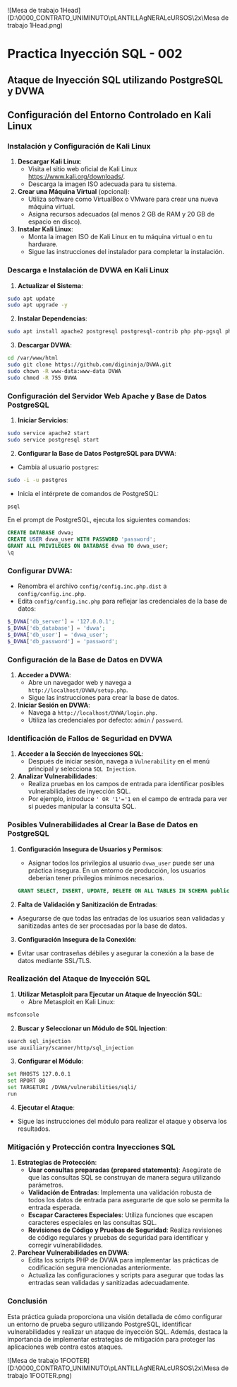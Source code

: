 



![Mesa de trabajo 1Head](D:\0000_CONTRATO_UNIMINUTO\pLANTILLAgNERALcURSOS\2x\Mesa de trabajo 1Head.png)

# **Practica Inyección SQL  -  002**

## Ataque de Inyección SQL utilizando PostgreSQL y DVWA

## Configuración del Entorno Controlado en Kali Linux

### Instalación y Configuración de Kali Linux

1. **Descargar Kali Linux**:
   - Visita el sitio web oficial de Kali Linux https://www.kali.org/downloads/.
   - Descarga la imagen ISO adecuada para tu sistema.
2. **Crear una Máquina Virtual** (opcional):
   - Utiliza software como VirtualBox o VMware para crear una nueva máquina virtual.
   - Asigna recursos adecuados (al menos 2 GB de RAM y 20 GB de espacio en disco).
3. **Instalar Kali Linux**:
   - Monta la imagen ISO de Kali Linux en tu máquina virtual o en tu hardware.
   - Sigue las instrucciones del instalador para completar la instalación.

### Descarga e Instalación de DVWA en Kali Linux

1. **Actualizar el Sistema**:

```bash
sudo apt update
sudo apt upgrade -y
```

2. **Instalar Dependencias**:

```bash
sudo apt install apache2 postgresql postgresql-contrib php php-pgsql php-gd libapache2-mod-php -y
```

3. **Descargar DVWA**:

```bash
cd /var/www/html
sudo git clone https://github.com/digininja/DVWA.git
sudo chown -R www-data:www-data DVWA
sudo chmod -R 755 DVWA
```

### Configuración del Servidor Web Apache y Base de Datos PostgreSQL

1. **Iniciar Servicios**:

```bash
sudo service apache2 start
sudo service postgresql start
```

2. **Configurar la Base de Datos PostgreSQL para DVWA**:

- Cambia al usuario `postgres`:

```bash
sudo -i -u postgres
```

* Inicia el intérprete de comandos de PostgreSQL:

```bash
psql
```

En el prompt de PostgreSQL, ejecuta los siguientes comandos:

```sql
CREATE DATABASE dvwa;
CREATE USER dvwa_user WITH PASSWORD 'password';
GRANT ALL PRIVILEGES ON DATABASE dvwa TO dvwa_user;
\q
```

### **Configurar DVWA**:

- Renombra el archivo `config/config.inc.php.dist` a `config/config.inc.php`.
- Edita `config/config.inc.php` para reflejar las credenciales de la base de datos:

```php
$_DVWA['db_server'] = '127.0.0.1';
$_DVWA['db_database'] = 'dvwa';
$_DVWA['db_user'] = 'dvwa_user';
$_DVWA['db_password'] = 'password';
```

### Configuración de la Base de Datos en DVWA

1. **Acceder a DVWA**:
   - Abre un navegador web y navega a `http://localhost/DVWA/setup.php`.
   - Sigue las instrucciones para crear la base de datos.
2. **Iniciar Sesión en DVWA**:
   - Navega a `http://localhost/DVWA/login.php`.
   - Utiliza las credenciales por defecto: `admin` / `password`.

### Identificación de Fallos de Seguridad en DVWA

1. **Acceder a la Sección de Inyecciones SQL**:
   - Después de iniciar sesión, navega a `Vulnerability` en el menú principal y selecciona `SQL Injection`.
2. **Analizar Vulnerabilidades**:
   - Realiza pruebas en los campos de entrada para identificar posibles vulnerabilidades de inyección SQL.
   - Por ejemplo, introduce `' OR '1'='1` en el campo de entrada para ver si puedes manipular la consulta SQL.

### Posibles Vulnerabilidades al Crear la Base de Datos en PostgreSQL

1. **Configuración Insegura de Usuarios y Permisos**:

   - Asignar todos los privilegios al usuario `dvwa_user` puede ser una práctica insegura. En un entorno de producción, los usuarios deberían tener privilegios mínimos necesarios.

   ```sql
   GRANT SELECT, INSERT, UPDATE, DELETE ON ALL TABLES IN SCHEMA public TO dvwa_user;
   ```

2. **Falta de Validación y Sanitización de Entradas**:

- Asegurarse de que todas las entradas de los usuarios sean validadas y sanitizadas antes de ser procesadas por la base de datos.

3. **Configuración Insegura de la Conexión**:

- Evitar usar contraseñas débiles y asegurar la conexión a la base de datos mediante SSL/TLS.

### Realización del Ataque de Inyección SQL

1. **Utilizar Metasploit para Ejecutar un Ataque de Inyección SQL**:
   - Abre Metasploit en Kali Linux:

```bash
msfconsole
```

2. **Buscar y Seleccionar un Módulo de SQL Injection**:

```bash
search sql_injection
use auxiliary/scanner/http/sql_injection
```

3. **Configurar el Módulo**:

```bash
set RHOSTS 127.0.0.1
set RPORT 80
set TARGETURI /DVWA/vulnerabilities/sqli/
run
```

4. **Ejecutar el Ataque**:

- Sigue las instrucciones del módulo para realizar el ataque y observa los resultados.

### Mitigación y Protección contra Inyecciones SQL

1. **Estrategias de Protección**:
   - **Usar consultas preparadas (prepared statements)**: Asegúrate de que las consultas SQL se construyan de manera segura utilizando parámetros.
   - **Validación de Entradas**: Implementa una validación robusta de todos los datos de entrada para asegurarte de que solo se permita la entrada esperada.
   - **Escapar Caracteres Especiales**: Utiliza funciones que escapen caracteres especiales en las consultas SQL.
   - **Revisiones de Código y Pruebas de Seguridad**: Realiza revisiones de código regulares y pruebas de seguridad para identificar y corregir vulnerabilidades.
2. **Parchear Vulnerabilidades en DVWA**:
   - Edita los scripts PHP de DVWA para implementar las prácticas de codificación segura mencionadas anteriormente.
   - Actualiza las configuraciones y scripts para asegurar que todas las entradas sean validadas y sanitizadas adecuadamente.

### Conclusión

Esta práctica guiada proporciona una visión detallada de cómo configurar un entorno de prueba seguro utilizando PostgreSQL, identificar vulnerabilidades y realizar un ataque de inyección SQL. Además, destaca la importancia de implementar estrategias de mitigación para proteger las aplicaciones web contra estos ataques.







![Mesa de trabajo 1FOOTER](D:\0000_CONTRATO_UNIMINUTO\pLANTILLAgNERALcURSOS\2x\Mesa de trabajo 1FOOTER.png)











